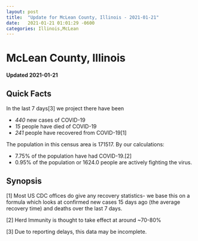 ```yaml
---
layout: post
title:  "Update for McLean County, Illinois - 2021-01-21"
date:   2021-01-21 01:01:29 -0600
categories: Illinois,McLean
---
```


# McLean County, Illinois
#### Updated 2021-01-21

## Quick Facts

In the last 7 days[3] we project there have been
- *440* new cases of COVID-19
- *15* people have died of COVID-19
- *241* people have recovered from COVID-19[1]

The population in this census area is 171517. By our calculations:
- 7.75% of the population have had COVID-19.[2]
- 0.95% of the population or 1624.0 people are actively fighting the virus.

## Synopsis




[1] Most US CDC offices do give any recovery statistics- we base this on a formula which looks at confirmed new cases
15 days ago (the average recovery time) and deaths over the last 7 days.

[2] Herd Immunity is thought to take effect at around ~70-80%

[3] Due to reporting delays, this data may be incomplete.
 
    